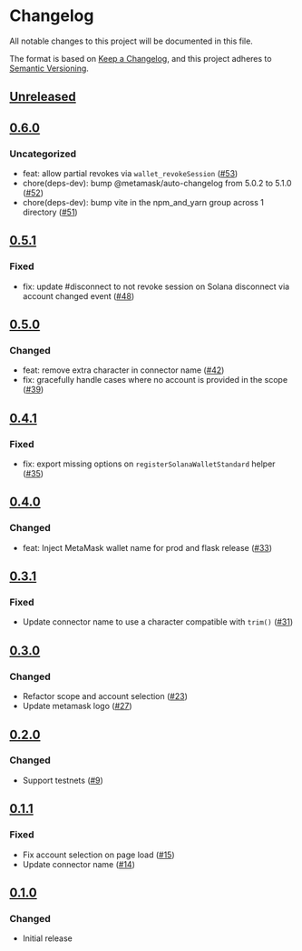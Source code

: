 # Changelog

All notable changes to this project will be documented in this file.

The format is based on [Keep a Changelog](https://keepachangelog.com/en/1.0.0/),
and this project adheres to [Semantic Versioning](https://semver.org/spec/v2.0.0.html).

## [Unreleased]

## [0.6.0]

### Uncategorized

- feat: allow partial revokes via `wallet_revokeSession` ([#53](https://github.com/MetaMask/solana-wallet-standard/pull/53))
- chore(deps-dev): bump @metamask/auto-changelog from 5.0.2 to 5.1.0 ([#52](https://github.com/MetaMask/solana-wallet-standard/pull/52))
- chore(deps-dev): bump vite in the npm_and_yarn group across 1 directory ([#51](https://github.com/MetaMask/solana-wallet-standard/pull/51))

## [0.5.1]

### Fixed

- fix: update #disconnect to not revoke session on Solana disconnect via account changed event ([#48](https://github.com/MetaMask/solana-wallet-standard/pull/48))

## [0.5.0]

### Changed

- feat: remove extra character in connector name ([#42](https://github.com/MetaMask/solana-wallet-standard/pull/42))
- fix: gracefully handle cases where no account is provided in the scope ([#39](https://github.com/MetaMask/solana-wallet-standard/pull/39))

## [0.4.1]

### Fixed

- fix: export missing options on `registerSolanaWalletStandard` helper ([#35](https://github.com/MetaMask/solana-wallet-standard/pull/35))

## [0.4.0]

### Changed

- feat: Inject MetaMask wallet name for prod and flask release ([#33](https://github.com/MetaMask/solana-wallet-standard/pull/33))

## [0.3.1]

### Fixed

- Update connector name to use a character compatible with `trim()` ([#31](https://github.com/MetaMask/solana-wallet-standard/pull/31))

## [0.3.0]

### Changed

- Refactor scope and account selection ([#23](https://github.com/MetaMask/solana-wallet-standard/pull/23))
- Update metamask logo ([#27](https://github.com/MetaMask/solana-wallet-standard/pull/27))

## [0.2.0]

### Changed

- Support testnets ([#9](https://github.com/MetaMask/solana-wallet-standard/pull/9))

## [0.1.1]

### Fixed

- Fix account selection on page load ([#15](https://github.com/MetaMask/solana-wallet-standard/pull/15))
- Update connector name ([#14](https://github.com/MetaMask/solana-wallet-standard/pull/14))

## [0.1.0]

### Changed

- Initial release

[Unreleased]: https://github.com/MetaMask/solana-wallet-standard/compare/v0.6.0...HEAD
[0.6.0]: https://github.com/MetaMask/solana-wallet-standard/compare/v0.5.1...v0.6.0
[0.5.1]: https://github.com/MetaMask/solana-wallet-standard/compare/v0.5.0...v0.5.1
[0.5.0]: https://github.com/MetaMask/solana-wallet-standard/compare/v0.4.1...v0.5.0
[0.4.1]: https://github.com/MetaMask/solana-wallet-standard/compare/v0.4.0...v0.4.1
[0.4.0]: https://github.com/MetaMask/solana-wallet-standard/compare/v0.3.1...v0.4.0
[0.3.1]: https://github.com/MetaMask/solana-wallet-standard/compare/v0.3.0...v0.3.1
[0.3.0]: https://github.com/MetaMask/solana-wallet-standard/compare/v0.2.0...v0.3.0
[0.2.0]: https://github.com/MetaMask/solana-wallet-standard/compare/v0.1.1...v0.2.0
[0.1.1]: https://github.com/MetaMask/solana-wallet-standard/compare/v0.1.0...v0.1.1
[0.1.0]: https://github.com/MetaMask/solana-wallet-standard/releases/tag/v0.1.0
